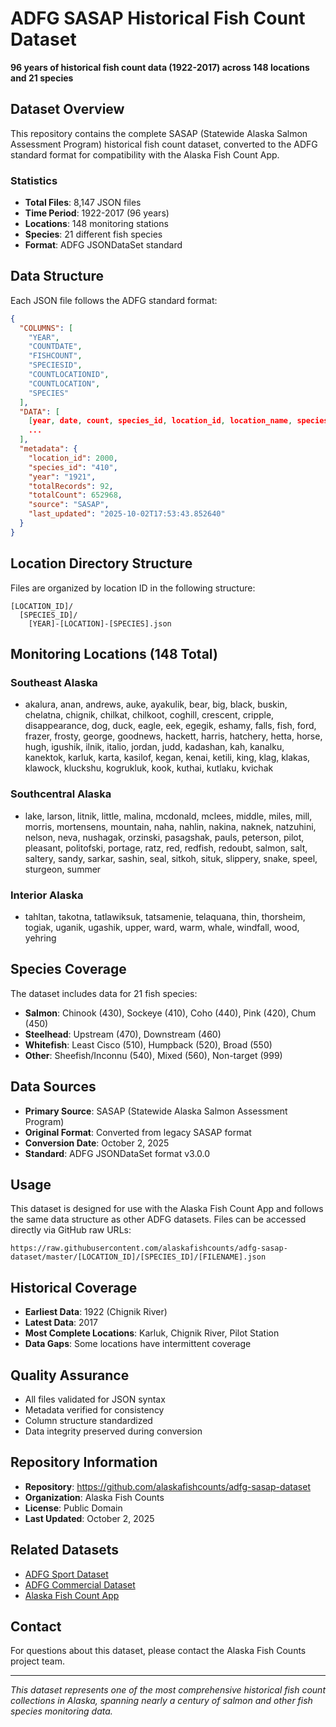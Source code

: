# ADFG SASAP Historical Fish Count Dataset

**96 years of historical fish count data (1922-2017) across 148 locations and 21 species**

## Dataset Overview

This repository contains the complete SASAP (Statewide Alaska Salmon Assessment Program) historical fish count dataset, converted to the ADFG standard format for compatibility with the Alaska Fish Count App.

### Statistics
- **Total Files**: 8,147 JSON files
- **Time Period**: 1922-2017 (96 years)
- **Locations**: 148 monitoring stations
- **Species**: 21 different fish species
- **Format**: ADFG JSONDataSet standard

## Data Structure

Each JSON file follows the ADFG standard format:

```json
{
  "COLUMNS": [
    "YEAR",
    "COUNTDATE",
    "FISHCOUNT",
    "SPECIESID",
    "COUNTLOCATIONID",
    "COUNTLOCATION",
    "SPECIES"
  ],
  "DATA": [
    [year, date, count, species_id, location_id, location_name, species_name],
    ...
  ],
  "metadata": {
    "location_id": 2000,
    "species_id": "410",
    "year": "1921",
    "totalRecords": 92,
    "totalCount": 652968,
    "source": "SASAP",
    "last_updated": "2025-10-02T17:53:43.852640"
  }
}
```

## Location Directory Structure

Files are organized by location ID in the following structure:
```
[LOCATION_ID]/
  [SPECIES_ID]/
    [YEAR]-[LOCATION]-[SPECIES].json
```

## Monitoring Locations (148 Total)

### Southeast Alaska
- akalura, anan, andrews, auke, ayakulik, bear, big, black, buskin, chelatna, chignik, chilkat, chilkoot, coghill, crescent, cripple, disappearance, dog, duck, eagle, eek, egegik, eshamy, falls, fish, ford, frazer, frosty, george, goodnews, hackett, harris, hatchery, hetta, horse, hugh, igushik, ilnik, italio, jordan, judd, kadashan, kah, kanalku, kanektok, karluk, karta, kasilof, kegan, kenai, ketili, king, klag, klakas, klawock, kluckshu, kogrukluk, kook, kuthai, kutlaku, kvichak

### Southcentral Alaska
- lake, larson, litnik, little, malina, mcdonald, mclees, middle, miles, mill, morris, mortensens, mountain, naha, nahlin, nakina, naknek, natzuhini, nelson, neva, nushagak, orzinski, pasagshak, pauls, peterson, pilot, pleasant, politofski, portage, ratz, red, redfish, redoubt, salmon, salt, saltery, sandy, sarkar, sashin, seal, sitkoh, situk, slippery, snake, speel, sturgeon, summer

### Interior Alaska
- tahltan, takotna, tatlawiksuk, tatsamenie, telaquana, thin, thorsheim, togiak, uganik, ugashik, upper, ward, warm, whale, windfall, wood, yehring

## Species Coverage

The dataset includes data for 21 fish species:
- **Salmon**: Chinook (430), Sockeye (410), Coho (440), Pink (420), Chum (450)
- **Steelhead**: Upstream (470), Downstream (460)
- **Whitefish**: Least Cisco (510), Humpback (520), Broad (550)
- **Other**: Sheefish/Inconnu (540), Mixed (560), Non-target (999)

## Data Sources

- **Primary Source**: SASAP (Statewide Alaska Salmon Assessment Program)
- **Original Format**: Converted from legacy SASAP format
- **Conversion Date**: October 2, 2025
- **Standard**: ADFG JSONDataSet format v3.0.0

## Usage

This dataset is designed for use with the Alaska Fish Count App and follows the same data structure as other ADFG datasets. Files can be accessed directly via GitHub raw URLs:

```
https://raw.githubusercontent.com/alaskafishcounts/adfg-sasap-dataset/master/[LOCATION_ID]/[SPECIES_ID]/[FILENAME].json
```

## Historical Coverage

- **Earliest Data**: 1922 (Chignik River)
- **Latest Data**: 2017
- **Most Complete Locations**: Karluk, Chignik River, Pilot Station
- **Data Gaps**: Some locations have intermittent coverage

## Quality Assurance

- All files validated for JSON syntax
- Metadata verified for consistency
- Column structure standardized
- Data integrity preserved during conversion

## Repository Information

- **Repository**: https://github.com/alaskafishcounts/adfg-sasap-dataset
- **Organization**: Alaska Fish Counts
- **License**: Public Domain
- **Last Updated**: October 2, 2025

## Related Datasets

- [ADFG Sport Dataset](https://github.com/alaskafishcounts/adfg-sport-dataset)
- [ADFG Commercial Dataset](https://github.com/alaskafishcounts/adfg-commercial-dataset)
- [Alaska Fish Count App](https://github.com/alaskafishcounts/afcapp-repo-0101)

## Contact

For questions about this dataset, please contact the Alaska Fish Counts project team.

---

*This dataset represents one of the most comprehensive historical fish count collections in Alaska, spanning nearly a century of salmon and other fish species monitoring data.*
